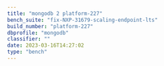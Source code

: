 ```yaml
---
title: "mongodb 2 platform-227"
bench_suite: "fix-NXP-31679-scaling-endpoint-lts"
build_number: "platform-227"
dbprofile: "mongodb"
classifier: ""
date: 2023-03-16T14:27:02
type: "bench"
---
```

